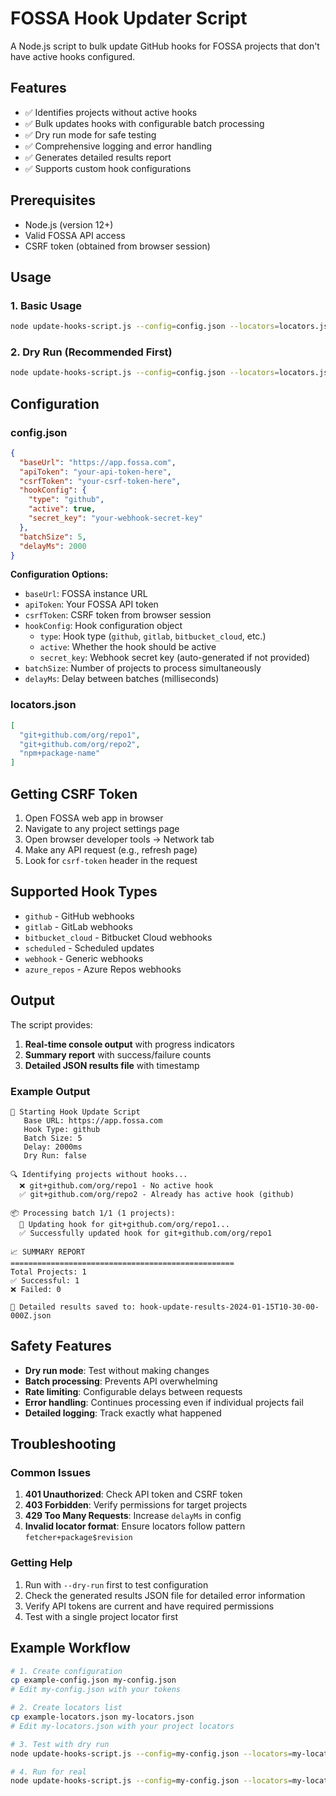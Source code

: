 # FOSSA Hook Updater Script

A Node.js script to bulk update GitHub hooks for FOSSA projects that don't have active hooks configured.

## Features

- ✅ Identifies projects without active hooks
- ✅ Bulk updates hooks with configurable batch processing
- ✅ Dry run mode for safe testing
- ✅ Comprehensive logging and error handling
- ✅ Generates detailed results report
- ✅ Supports custom hook configurations

## Prerequisites

- Node.js (version 12+)
- Valid FOSSA API access
- CSRF token (obtained from browser session)

## Usage

### 1. Basic Usage

```bash
node update-hooks-script.js --config=config.json --locators=locators.json
```

### 2. Dry Run (Recommended First)

```bash
node update-hooks-script.js --config=config.json --locators=locators.json --dry-run
```

## Configuration

### config.json

```json
{
  "baseUrl": "https://app.fossa.com",
  "apiToken": "your-api-token-here",
  "csrfToken": "your-csrf-token-here",
  "hookConfig": {
    "type": "github",
    "active": true,
    "secret_key": "your-webhook-secret-key"
  },
  "batchSize": 5,
  "delayMs": 2000
}
```

**Configuration Options:**
- `baseUrl`: FOSSA instance URL
- `apiToken`: Your FOSSA API token
- `csrfToken`: CSRF token from browser session
- `hookConfig`: Hook configuration object
  - `type`: Hook type (`github`, `gitlab`, `bitbucket_cloud`, etc.)
  - `active`: Whether the hook should be active
  - `secret_key`: Webhook secret key (auto-generated if not provided)
- `batchSize`: Number of projects to process simultaneously
- `delayMs`: Delay between batches (milliseconds)

### locators.json

```json
[
  "git+github.com/org/repo1",
  "git+github.com/org/repo2",
  "npm+package-name"
]
```

## Getting CSRF Token

1. Open FOSSA web app in browser
2. Navigate to any project settings page
3. Open browser developer tools → Network tab
4. Make any API request (e.g., refresh page)
5. Look for `csrf-token` header in the request

## Supported Hook Types

- `github` - GitHub webhooks
- `gitlab` - GitLab webhooks  
- `bitbucket_cloud` - Bitbucket Cloud webhooks
- `scheduled` - Scheduled updates
- `webhook` - Generic webhooks
- `azure_repos` - Azure Repos webhooks

## Output

The script provides:

1. **Real-time console output** with progress indicators
2. **Summary report** with success/failure counts
3. **Detailed JSON results file** with timestamp

### Example Output

```
🚀 Starting Hook Update Script
   Base URL: https://app.fossa.com
   Hook Type: github
   Batch Size: 5
   Delay: 2000ms
   Dry Run: false

🔍 Identifying projects without hooks...
  ❌ git+github.com/org/repo1 - No active hook
  ✅ git+github.com/org/repo2 - Already has active hook (github)

📦 Processing batch 1/1 (1 projects):
  📡 Updating hook for git+github.com/org/repo1...
  ✅ Successfully updated hook for git+github.com/org/repo1

📈 SUMMARY REPORT
==================================================
Total Projects: 1
✅ Successful: 1
❌ Failed: 0

💾 Detailed results saved to: hook-update-results-2024-01-15T10-30-00-000Z.json
```

## Safety Features

- **Dry run mode**: Test without making changes
- **Batch processing**: Prevents API overwhelming
- **Rate limiting**: Configurable delays between requests
- **Error handling**: Continues processing even if individual projects fail
- **Detailed logging**: Track exactly what happened

## Troubleshooting

### Common Issues

1. **401 Unauthorized**: Check API token and CSRF token
2. **403 Forbidden**: Verify permissions for target projects
3. **429 Too Many Requests**: Increase `delayMs` in config
4. **Invalid locator format**: Ensure locators follow pattern `fetcher+package$revision`

### Getting Help

1. Run with `--dry-run` first to test configuration
2. Check the generated results JSON file for detailed error information
3. Verify API tokens are current and have required permissions
4. Test with a single project locator first

## Example Workflow

```bash
# 1. Create configuration
cp example-config.json my-config.json
# Edit my-config.json with your tokens

# 2. Create locators list  
cp example-locators.json my-locators.json
# Edit my-locators.json with your project locators

# 3. Test with dry run
node update-hooks-script.js --config=my-config.json --locators=my-locators.json --dry-run

# 4. Run for real
node update-hooks-script.js --config=my-config.json --locators=my-locators.json
```

